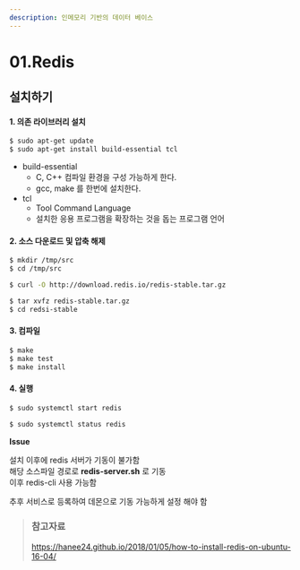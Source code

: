 ```yaml
---
description: 인메모리 기반의 데이터 베이스
---
```


# 01.Redis

## 설치하기 

#### 1. 의존 라이브러리 설치

```bash
$ sudo apt-get update
$ sudo apt-get install build-essential tcl
```

* build-essential
  * C, C++ 컴파일 환경을 구성 가능하게 한다.
  * gcc, make 를 한번에 설치한다.
* tcl 
  * Tool Command Language 
  * 설치한 응용 프로그램을 확장하는 것을 돕는 프로그램 언어 

#### 2. 소스 다운로드 및 압축 해제

```bash
$ mkdir /tmp/src
$ cd /tmp/src
```

```bash
$ curl -O http://download.redis.io/redis-stable.tar.gz
```

```bash
$ tar xvfz redis-stable.tar.gz
$ cd redsi-stable
```

#### 3. 컴파일 

```bash
$ make
$ make test
$ make install
```

#### 4. 실행 

```bash
$ sudo systemctl start redis
```

```bash
$ sudo systemctl status redis
```

**Issue** 

설치 이후에 redis 서버가 기동이 불가함   
해당 소스파일 경로로 **redis-server.sh** 로 기동   
이후 redis-cli 사용 가능함

추후 서비스로 등록하여 데몬으로 기동 가능하게 설정 해야 함

> ### 참고자료
> <https://hanee24.github.io/2018/01/05/how-to-install-redis-on-ubuntu-16-04/>